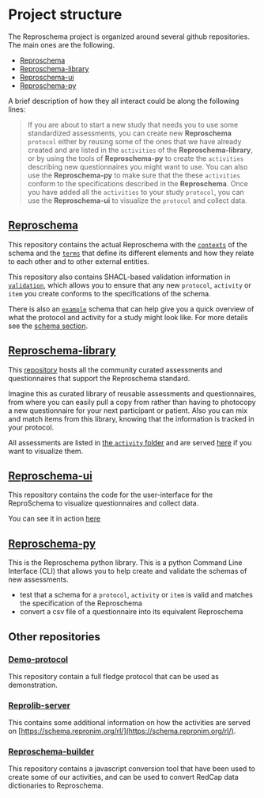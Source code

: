 # Project structure

The Reproschema project is organized around several github repositories. The
main ones are the following.

- [Reproschema](https://github.com/ReproNim/reproschema)
- [Reproschema-library](https://github.com/ReproNim/reproschema-library)
- [Reproschema-ui](https://github.com/ReproNim/reproschema-ui)
- [Reproschema-py](https://github.com/ReproNim/reproschema-py)

A brief description of how they all interact could be along the following lines:

>If you are about to start a new study that needs you to use some standardized assessments, you can create new **Reproschema** `protocol` either by reusing some of the ones that we have already created and are listed in the `activities` of the **Reproschema-library**, or by using the tools of **Reproschema-py** to create the `activities` describing new questionnaires you might want to use. You can also use the **Reproschema-py** to make sure that the these `activities` conform to the specifications described in the **Reproschema**. Once you have added all the `activities` to your study `protocol`, you can use the **Reproschema-ui** to visualize the `protocol` and collect data.

## [Reproschema](https://github.com/ReproNim/reproschema)

This repository contains the actual Reproschema with the [`contexts`](https://github.com/ReproNim/reproschema/tree/master/contexts)
of the schema and the [`terms`](https://github.com/ReproNim/reproschema/tree/master/terms)
that define its different elements and how they relate to each other and to other
external entities.

This repository also contains SHACL-based validation information in [`validation`](https://github.com/ReproNim/reproschema/tree/master/validation),
which allows you to ensure that any new `protocol`, `activity` or `item` you create
conforms to the specifications of the schema.

There is also an [`example`](https://github.com/ReproNim/reproschema/tree/master/examples)
schema that can help give you a quick overview of what the protocol and activity
for a study might look like. For more details see the [schema section](../30_schema).

## [Reproschema-library](https://github.com/ReproNim/reproschema-library)

This [repository](https://github.com/ReproNim/reproschema-library) hosts all the
community curated assessments and questionnaires that support the Reproschema
standard.

Imagine this as curated library of reusable assessments and questionnaires, from
where you can easily pull a copy from rather than having to photocopy a new
questionnaire for your next participant or patient. Also you can mix and match
items from this library, knowing that the information is tracked in your protocol.

All assessments are listed in [the `activity` folder](https://github.com/ReproNim/reproschema-library/tree/master/activities)
and are served [here](https://schema.repronim.org/rl/) if you want to visualize
them.

## [Reproschema-ui](https://github.com/ReproNim/reproschema-ui)

This repository contains the code for the user-interface for the ReproSchema to
visualize questionnaires and collect data.

You can see it in action [here](https://www.repronim.org/reproschema-ui/)

## [Reproschema-py](https://github.com/ReproNim/reproschema-py)

This is the Reproschema python library. This is a python Command Line Interface (CLI)
that allows you to help create and validate the schemas of new assessments.

- test that a schema for a `protocol`, `activity` or `item` is valid and matches
the specification of the Reproschema
- convert a csv file of a questionnaire into its equivalent Reproschema

## Other repositories

### [Demo-protocol](https://github.com/ReproNim/demo-protocol)

This repository contain a full fledge protocol that can be used as demonstration.

### [Reprolib-server](https://github.com/ReproNim/reprolib-server)

This contains some additional information on how the activities are served on
[https://schema.repronim.org/rl/](https://schema.repronim.org/rl/).

### [Reproschema-builder](https://github.com/ReproNim/reproschema-builder)

This repository contains a javascript conversion tool that have been used to
create some of our activities, and can be used to convert RedCap data
dictionaries to Reproschema.

